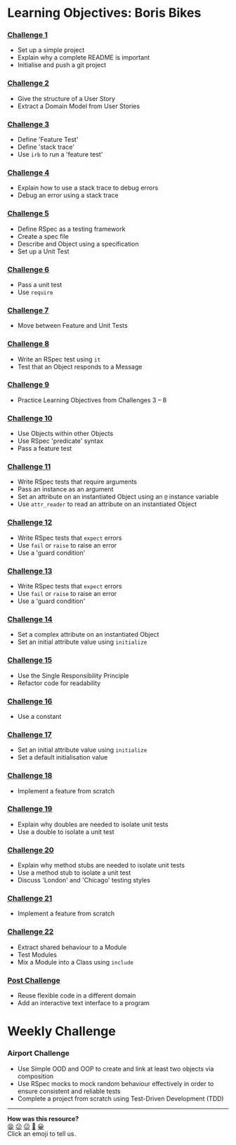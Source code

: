 # Learning Objectives: Boris Bikes

### [Challenge 1](1_setting_up_a_project.md)

- Set up a simple project
- Explain why a complete README is important
- Initialise and push a git project

### [Challenge 2](2_working_with_user_stories.md)

- Give the structure of a User Story
- Extract a Domain Model from User Stories

### [Challenge 3](3_from_domain_models_to_feature_tests.md)

- Define 'Feature Test'
- Define 'stack trace'
- Use `irb` to run a 'feature test'

### [Challenge 4](4_errors_are_good.md)

- Explain how to use a stack trace to debug errors
- Debug an error using a stack trace

### [Challenge 5](5_from_feature_tests_to_unit_tests.md)

- Define RSpec as a testing framework
- Create a spec file
- Describe and Object using a specification
- Set up a Unit Test

### [Challenge 6](6_passing_your_first_unit_test.md)

- Pass a unit test
- Use `require`

### [Challenge 7](7_back_to_the_feature.md)

- Move between Feature and Unit Tests

### [Challenge 8](8_back_to_the_unit.md)

- Write an RSpec test using `it`
- Test that an Object responds to a Message

### [Challenge 9](9_building_a_bike.md)

- Practice Learning Objectives from Challenges 3 – 8

### [Challenge 10](10_making_stations_release_bikes.md)

- Use Objects within other Objects
- Use RSpec 'predicate' syntax
- Pass a feature test

### [Challenge 11](11_using_instance_variables.md)
- Write RSpec tests that require arguments
- Pass an instance as an argument
- Set an attribute on an instantiated Object using an `@` instance variable
- Use `attr_reader` to read an attribute on an instantiated Object

### [Challenge 12](12_raising_exceptions.md)
- Write RSpec tests that `expect` errors
- Use `fail` or `raise` to raise an error
- Use a 'guard condition'

### [Challenge 13](13_limiting_capacity.md)
- Write RSpec tests that `expect` errors
- Use `fail` or `raise` to raise an error
- Use a 'guard condition'

### [Challenge 14](14_complex_attributes.md)
- Set a complex attribute on an instantiated Object
- Set an initial attribute value using `initialize`

### [Challenge 15](15_single_responsibility_principle.md)
- Use the Single Responsibility Principle
- Refactor code for readability

### [Challenge 16](16_removing_magic_numbers.md)
- Use a constant

### [Challenge 17](17_initialization_defaults.md)
- Set an initial attribute value using `initialize`
- Set a default initialisation value

### [Challenge 18](18_dealing_with_broken_bikes.md)
- Implement a feature from scratch

### [Challenge 19](19_isolating_tests_with_doubles.md)
- Explain why doubles are needed to isolate unit tests
- Use a double to isolate a unit test

### [Challenge 20](20_mocking_behaviour_on_doubles.md)
- Explain why method stubs are needed to isolate unit tests
- Use a method stub to isolate a unit test
- Discuss 'London' and 'Chicago' testing styles

### [Challenge 21](21_men_with_ven.md)
- Implement a feature from scratch

### [Challenge 22](22_modules_as_mixins.md)
- Extract shared behaviour to a Module
- Test Modules
- Mix a Module into a Class using `include`

### [Post Challenge](post_challenge.md)
- Reuse flexible code in a different domain
- Add an interactive text interface to a program


Weekly Challenge
===========

### Airport Challenge

- Use Simple OOD and OOP to create and link at least two objects via composition
- Use RSpec mocks to mock random behaviour effectively in order to ensure consistent and reliable tests
- Complete a project from scratch using Test-Driven Development (TDD)

<!-- BEGIN GENERATED SECTION DO NOT EDIT -->

---

**How was this resource?**  
[😫](https://airtable.com/shrUJ3t7KLMqVRFKR?prefill_Repository=course&prefill_File=boris_bikes_advanced/learning_objectives.md&prefill_Sentiment=😫) [😕](https://airtable.com/shrUJ3t7KLMqVRFKR?prefill_Repository=course&prefill_File=boris_bikes_advanced/learning_objectives.md&prefill_Sentiment=😕) [😐](https://airtable.com/shrUJ3t7KLMqVRFKR?prefill_Repository=course&prefill_File=boris_bikes_advanced/learning_objectives.md&prefill_Sentiment=😐) [🙂](https://airtable.com/shrUJ3t7KLMqVRFKR?prefill_Repository=course&prefill_File=boris_bikes_advanced/learning_objectives.md&prefill_Sentiment=🙂) [😀](https://airtable.com/shrUJ3t7KLMqVRFKR?prefill_Repository=course&prefill_File=boris_bikes_advanced/learning_objectives.md&prefill_Sentiment=😀)  
Click an emoji to tell us.

<!-- END GENERATED SECTION DO NOT EDIT -->
